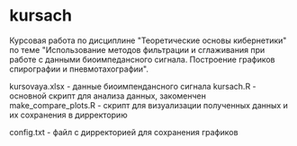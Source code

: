# kursach
Курсовая работа по дисциплине "Теоретические основы кибернетики" по теме "Использование методов фильтрации и сглаживания при работе с данными биоимпедансного сигнала. Построение графиков спирографии и пневмотахографии".

kursovaya.xlsx - данные биоимпендансного сигнала
kursach.R - основной скрипт для анализа данных, закоменчен
make_compare_plots.R - скрипт для визуализации полученных данных и их сохранения в дирректорию

config.txt - файл с дирректорией для сохранения графиков
